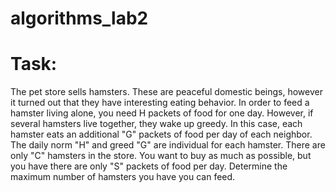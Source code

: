# algorithms_lab2

# Task:

The pet store sells hamsters. These are peaceful domestic beings, however
it turned out that they have interesting eating behavior.
In order to feed a hamster living alone, you need H packets of food
for one day. However, if several hamsters live together, they wake up greedy.
In this case, each hamster eats an additional "G" packets of food per day
of each neighbor. The daily norm "H" and greed "G" are individual for each
hamster.
There are only "C" hamsters in the store. You want to buy as much as possible, but you have
there are only "S" packets of food per day. Determine the maximum number of hamsters you have
you can feed.
